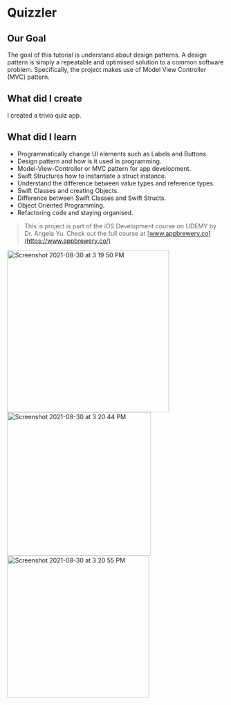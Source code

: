 #  Quizzler

## Our Goal

The goal of this tutorial is understand about design patterns. A design pattern is simply a repeatable and optimised solution to a common software problem. Specifically, the project makes use of Model View Controller (MVC) pattern.

## What did I create

I created a trivia quiz app. 

## What did I learn

* Programmatically change UI elements such as Labels and Buttons.
* Design pattern and how is it used in programming.
* Model-View-Controller or MVC pattern for app development.
* Swift Structures how to instantiate a struct instance.
* Understand the difference between value types and reference types. 
* Swift Classes and creating Objects.
* Difference between Swift Classes and Swift Structs.
* Object Oriented Programming.
* Refactoring code and staying organised.

>This is project is part of the iOS Development course on UDEMY by Dr. Angela Yu. Check out the full course at [www.appbrewery.co](https://www.appbrewery.co/)

<img width="374" alt="Screenshot 2021-08-30 at 3 19 50 PM" src="https://user-images.githubusercontent.com/56184525/131321396-f2fc3cb3-18ca-4ef0-950f-57f3a708a747.png">
<img width="332" alt="Screenshot 2021-08-30 at 3 20 44 PM" src="https://user-images.githubusercontent.com/56184525/131321428-65a56ea6-c211-4829-8fbe-6051565a8202.png">
<img width="328" alt="Screenshot 2021-08-30 at 3 20 55 PM" src="https://user-images.githubusercontent.com/56184525/131321439-93177e19-4c5c-45c5-a52b-fad25e03b1c7.png">

